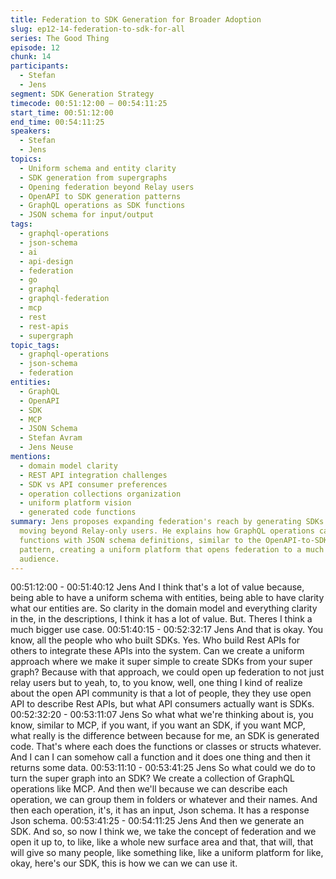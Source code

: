 ```yaml
---
title: Federation to SDK Generation for Broader Adoption
slug: ep12-14-federation-to-sdk-for-all
series: The Good Thing
episode: 12
chunk: 14
participants:
  - Stefan
  - Jens
segment: SDK Generation Strategy
timecode: 00:51:12:00 – 00:54:11:25
start_time: 00:51:12:00
end_time: 00:54:11:25
speakers:
  - Stefan
  - Jens
topics:
  - Uniform schema and entity clarity
  - SDK generation from supergraphs
  - Opening federation beyond Relay users
  - OpenAPI to SDK generation patterns
  - GraphQL operations as SDK functions
  - JSON schema for input/output
tags:
  - graphql-operations
  - json-schema
  - ai
  - api-design
  - federation
  - go
  - graphql
  - graphql-federation
  - mcp
  - rest
  - rest-apis
  - supergraph
topic_tags:
  - graphql-operations
  - json-schema
  - federation
entities:
  - GraphQL
  - OpenAPI
  - SDK
  - MCP
  - JSON Schema
  - Stefan Avram
  - Jens Neuse
mentions:
  - domain model clarity
  - REST API integration challenges
  - SDK vs API consumer preferences
  - operation collections organization
  - uniform platform vision
  - generated code functions
summary: Jens proposes expanding federation's reach by generating SDKs from supergraphs,
  moving beyond Relay-only users. He explains how GraphQL operations can become SDK
  functions with JSON schema definitions, similar to the OpenAPI-to-SDK generation
  pattern, creating a uniform platform that opens federation to a much broader developer
  audience.
---
```


00:51:12:00 - 00:51:40:12
Jens
And I think that's a lot of value because, being able to have a uniform schema with entities,
being able to have clarity what our entities are. So clarity in the domain model and everything
clarity in the, in the descriptions, I think it has a lot of value. But. Theres I think a much bigger
use case.
00:51:40:15 - 00:52:32:17
Jens
And that is okay. You know, all the people who who built SDKs. Yes. Who build Rest APIs for
others to integrate these APIs into the system. Can we create a uniform approach where we
make it super simple to create SDKs from your super graph? Because with that approach, we
could open up federation to not just relay users but to yeah, to, to you know, well, one thing I
kind of realize about the open API community is that a lot of people, they they use open API to
describe Rest APIs, but what API consumers actually want is SDKs.
00:52:32:20 - 00:53:11:07
Jens
So what what we're thinking about is, you know, similar to MCP, if you want, if you want an SDK,
if you want MCP, what really is the difference between because for me, an SDK is generated
code. That's where each does the functions or classes or structs whatever. And I can I can
somehow call a function and it does one thing and then it returns some data.
00:53:11:10 - 00:53:41:25
Jens
So what could we do to turn the super graph into an SDK? We create a collection of GraphQL
operations like MCP. And then we'll because we can describe each operation, we can group
them in folders or whatever and their names. And then each operation, it's, it has an input, Json
schema. It has a response Json schema.
00:53:41:25 - 00:54:11:25
Jens
And then we generate an SDK. And so, so now I think we, we take the concept of federation
and we open it up to, to like, like a whole new surface area and that, that will, that will give so
many people, like something like, like a uniform platform for like, okay, here's our SDK, this is
how we can we can use it.